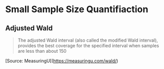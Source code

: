 # Small Sample Size Quantifiaction
## Adjusted Wald 
> The adjusted Wald interval (also called the modified Wald interval), provides the best coverage for the specified interval when samples are less than about 150

[Source: MeasuringU[(https://measuringu.com/wald/)
